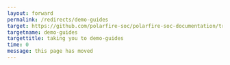 ```yaml
---
layout: forward
permalink: /redirects/demo-guides
target: https://github.com/polarfire-soc/polarfire-soc-documentation/tree/master/demo-guides
targetname: demo-guides
targettitle: taking you to demo-guides
time: 0
message: this page has moved
---
```

